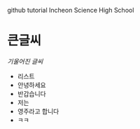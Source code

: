 github tutorial
Incheon Science High School

# 큰글씨

*기울어진 글씨*

* 리스트
* 안녕하세요
* 반갑습니다
* 저는
* 영주라고 합니다
* ㅋㅋ
